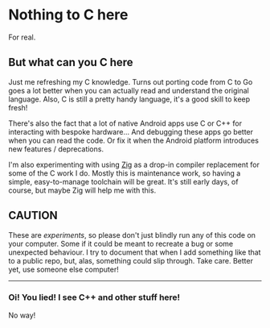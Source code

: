 # Nothing to C here

For real.

## But what can you C here

Just me refreshing my C knowledge. Turns out porting code from C to Go goes a lot better when you can actually read and understand the original language. Also, C is still a pretty handy language, it's a good skill to keep fresh! 

There's also the fact that a lot of native Android apps use C or C++ for interacting with bespoke hardware... And debugging these apps go better when you can read the code. Or fix it when the Android platform introduces new features / deprecations.

I'm also experimenting with using [Zig](https://ziglang.org/) as a drop-in compiler replacement for some of the C work I do. Mostly this is maintenance work, so having a simple, easy-to-manage toolchain will be great. It's still early days, of course, but maybe Zig will help me with this.

## CAUTION

These are _experiments_, so please don't just blindly run any of this code on your computer. Some if it could be meant to recreate a bug or some unexpected behaviour. I try to document that when I add something like that to a public repo, but, alas, something could slip through. Take care. Better yet, use someone else computer!

---
### Oi! You lied! I see C++ and other stuff here!

No way!
